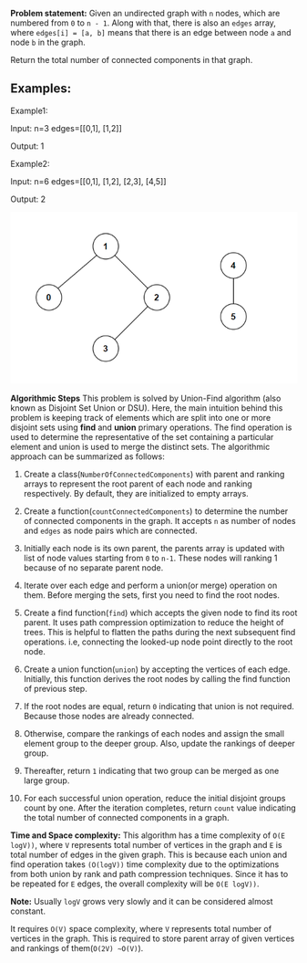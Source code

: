 **Problem statement:**
Given an undirected graph with `n` nodes, which are numbered from `0` to `n - 1`. Along with that, there is also an `edges` array, where `edges[i] = [a, b]` means that there is an edge between node `a` and node `b` in the graph.

Return the total number of connected components in that graph.

## Examples:
Example1:

Input: n=3 edges=[[0,1], [1,2]]

Output:
1

Example2:

Input: n=6 edges=[[0,1], [1,2], [2,3], [4,5]]

Output:
2


![Screenshot](../../../../images/numOfConnectedComponents.png)

**Algorithmic Steps**
This problem is solved by Union-Find algorithm (also known as Disjoint Set Union or DSU). Here, the main intuition behind this problem is keeping track of elements which are split into one or more disjoint sets using **find** and **union** primary operations. The find operation is used to determine the representative of the set containing a particular element and union is used to merge the distinct sets. The algorithmic approach can be summarized as follows: 

1. Create a class(`NumberOfConnectedComponents`) with parent and ranking arrays to represent the root parent of each node and ranking respectively. By default, they are initialized to empty arrays.
   
2. Create a function(`countConnectedComponents`) to determine the number of connected components in the graph. It accepts `n` as number of nodes and  `edges` as node pairs which are connected.

3. Initially each node is its own parent, the parents array is updated with list of node values starting from `0` to `n-1`. These nodes will ranking 1 because of no separate parent node.
   
4. Iterate over each edge and perform a union(or merge) operation on them. Before merging the sets, first you need to find the root nodes.

5. Create a find function(`find`) which accepts the given node to find its root parent. It uses path compression optimization to reduce the height of trees. This is helpful to flatten the paths during the next subsequent find operations. i.e, connecting the looked-up node point directly to the root node.
   
6. Create a union function(`union`) by accepting the vertices of each edge. Initially, this function derives the root nodes by calling the find function of previous step.
   
7. If the root nodes are equal, return `0` indicating that union is not required. Because those nodes are already connected.
   
8. Otherwise, compare the rankings of each nodes and assign the small element group to the deeper group. Also, update the rankings of deeper group.
   
9. Thereafter, return `1` indicating that two group can be merged as one large group.
   
10. For each successful union operation, reduce the initial disjoint groups count by one. After the iteration completes, return `count` value indicating the total number of connected components in a graph.

**Time and Space complexity:**
This algorithm has a time complexity of `O(E logV))`, where `V` represents total number of vertices in the graph and `E` is  total number of edges in the given graph. This is because each union and find operation takes `(O(logV))` time complexity due to the optimizations from both union by rank and path compression techniques. Since it has to be repeated for `E` edges, the overall complexity will be `O(E logV))`.

**Note:** Usually `logV` grows very slowly and it can be considered almost constant.

It requires `O(V)` space complexity, where `V` represents total number of vertices in the graph. This is required to store parent array of given vertices and rankings of them(`O(2V) ~O(V)`).
